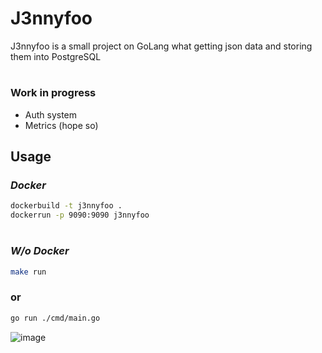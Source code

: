 # J3nnyfoo

J3nnyfoo is a small project on GoLang what getting json data and storing them into PostgreSQL
#
### Work in progress
* Auth system
* Metrics (hope so)

## Usage
### *Docker*
```bash
dockerbuild -t j3nnyfoo .
dockerrun -p 9090:9090 j3nnyfoo
```
#
### *W/o Docker*
```bash
make run
```
### or
```bash
go run ./cmd/main.go
```
![image](https://github.com/user-attachments/assets/c7074516-3b90-45d1-a827-7579092dd37f)
